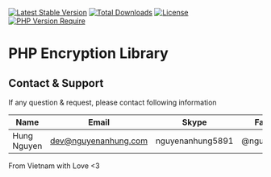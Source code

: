 [![Latest Stable Version](https://img.shields.io/packagist/v/nguyenanhung/php-encryption-lib.svg?style=flat-square)](https://packagist.org/packages/nguyenanhung/php-encryption-lib)
[![Total Downloads](https://img.shields.io/packagist/dt/nguyenanhung/php-encryption-lib.svg?style=flat-square)](https://packagist.org/packages/nguyenanhung/php-encryption-lib)
[![License](https://img.shields.io/packagist/l/nguyenanhung/php-encryption-lib.svg?style=flat-square)](https://packagist.org/packages/nguyenanhung/php-encryption-lib)
[![PHP Version Require](https://img.shields.io/packagist/dependency-v/nguyenanhung/php-encryption-lib/php)](https://packagist.org/packages/nguyenanhung/php-encryption-lib)

# PHP Encryption Library

## Contact & Support

If any question & request, please contact following information

| Name        | Email                | Skype            | Facebook      |
|-------------|----------------------|------------------|---------------|
| Hung Nguyen | dev@nguyenanhung.com | nguyenanhung5891 | @nguyenanhung |

From Vietnam with Love <3
